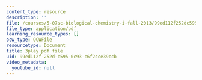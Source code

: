 ```yaml
---
content_type: resource
description: ''
file: /courses/5-07sc-biological-chemistry-i-fall-2013/99ed112f252dc5950c93c6f2cce39ccb_0XAJIHttCNs.pdf
file_type: application/pdf
learning_resource_types: []
ocw_type: OCWFile
resourcetype: Document
title: 3play pdf file
uid: 99ed112f-252d-c595-0c93-c6f2cce39ccb
video_metadata:
  youtube_id: null
---
```

